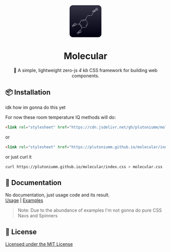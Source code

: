 <div align="center">
  <img src="./assets/logo.svg" width="100px" height="100px" alt="Logo" />
  <h1>Molecular</h1>
  <p>🧪 A simple, lightweight zero-js <i>4 kb</i> CSS framework for building web components.</p>
  <p>
</div>

## 📦 Installation
idk how im gonna do this yet

For now these room temperature IQ methods will do:
```html
<link rel="stylesheet" href="https://cdn.jsdelivr.net/gh/plutoniumm/molecular@gh-pages/index.css">
```
or
```html
<link rel="stylesheet" href="https://plutoniumm.github.io/molecular/index.css">
```
or just curl it
```bash
curl https://plutoniumm.github.io/molecular/index.css > molecular.css
```

## 📖 Documentation
No documentation, just usage code and its result. \
[Usage](https://github.com/plutoniumm/molecular/blob/main/index.html) | [Examples](https://plutoniumm.github.io/molecular/examples)

> Note: Due to the abundance of examples I'm not gonna do pure CSS Navs and Spinners

## 📝 License
[Licensed under the MIT License](./license)